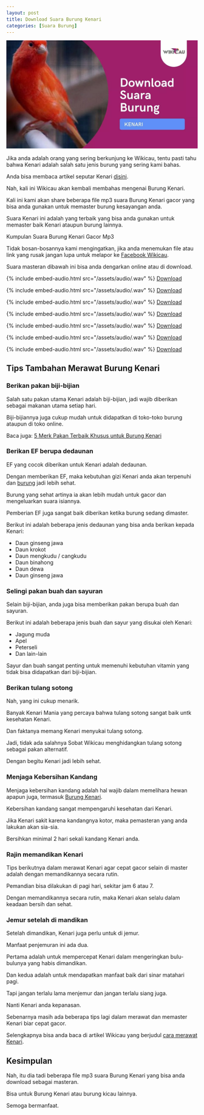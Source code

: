 ```yaml
---
layout: post
title: Download Suara Burung Kenari
categories: [Suara Burung]
---
```


![Download Suara Burung Kenari](/images/suara-burung-kenari.webp)

Jika anda adalah orang yang sering berkunjung ke Wikicau, tentu pasti tahu bahwa Kenari adalah salah satu jenis burung yang sering kami bahas.

Anda bisa membaca artikel seputar Kenari [disini](https://wikicau.com/?s=kenari).

Nah, kali ini Wikicau akan kembali membahas mengenai Burung Kenari.

Kali ini kami akan share beberapa file mp3 suara Burung Kenari gacor yang bisa anda gunakan untuk memaster burung kesayangan anda.

Suara Kenari ini adalah yang terbaik yang bisa anda gunakan untuk memaster baik Kenari ataupun burung lainnya.

Kumpulan Suara Burung Kenari Gacor Mp3

Tidak bosan-bosannya kami mengingatkan, jika anda menemukan file atau link yang rusak jangan lupa untuk melapor ke [Facebook Wikicau](https://www.facebook.com/wikicau).

Suara masteran dibawah ini bisa anda dengarkan online atau di download.

{% include embed-audio.html src="/assets/audio/<audio-source-name>.wav" %}
[Download](https://bit.ly/2J0jjWr)

{% include embed-audio.html src="/assets/audio/<audio-source-name>.wav" %}
[Download](https://bit.ly/2ZxFLge)

{% include embed-audio.html src="/assets/audio/<audio-source-name>.wav" %}
[Download](https://bit.ly/2L7zW56)

{% include embed-audio.html src="/assets/audio/<audio-source-name>.wav" %}
[Download](https://bit.ly/2IvSFpl)

{% include embed-audio.html src="/assets/audio/<audio-source-name>.wav" %}
[Download](https://bit.ly/2Zzn63N)

{% include embed-audio.html src="/assets/audio/<audio-source-name>.wav" %}
[Download](https://bit.ly/2L7niU2)

{% include embed-audio.html src="/assets/audio/<audio-source-name>.wav" %}
[Download](https://bit.ly/2KufUST)

## Tips Tambahan Merawat Burung Kenari

### Berikan pakan biji-bijian

Salah satu pakan utama Kenari adalah biji-bijian, jadi wajib diberikan sebagai makanan utama setiap hari.

Biji-bijiannya juga cukup mudah untuk didapatkan di toko-toko burung ataupun di toko online.

Baca juga: [5 Merk Pakan Terbaik Khusus untuk Burung Kenari](https://wikicau.com/merk-pakan-kenari/)

### Berikan EF berupa dedaunan

EF yang cocok diberikan untuk Kenari adalah dedaunan.

Dengan memberikan EF, maka kebutuhan gizi Kenari anda akan terpenuhi dan [burung](https://wikicau.com/kenari-macet-bunyi/) jadi lebih sehat.

Burung yang sehat artinya ia akan lebih mudah untuk gacor dan mengeluarkan suara isiannya.

Pemberian EF juga sangat baik diberikan ketika burung sedang dimaster.

Berikut ini adalah beberapa jenis dedaunan yang bisa anda berikan kepada Kenari:

- Daun ginseng jawa
- Daun krokot
- Daun mengkudu / cangkudu
- Daun binahong
- Daun dewa
- Daun ginseng jawa

### Selingi pakan buah dan sayuran

Selain biji-bijian, anda juga bisa memberikan pakan berupa buah dan sayuran.

Berikut ini adalah beberapa jenis buah dan sayur yang disukai oleh Kenari:

- Jagung muda
- Apel
- Peterseli
- Dan lain-lain

Sayur dan buah sangat penting untuk memenuhi kebutuhan vitamin yang tidak bisa didapatkan dari biji-bijian.

### Berikan tulang sotong

Nah, yang ini cukup menarik.

Banyak Kenari Mania yang percaya bahwa tulang sotong sangat baik untk kesehatan Kenari.

Dan faktanya memang Kenari menyukai tulang sotong.

Jadi, tidak ada salahnya Sobat Wikicau menghidangkan tulang sotong sebagai pakan alternatif.

Dengan begitu Kenari jadi lebih sehat.

### Menjaga Kebersihan Kandang

Menjaga kebersihan kandang adalah hal wajib dalam memelihara hewan apapun juga, termasuk [Burung Kenari](https://wikicau.com/harga-burung-kenari/).

Kebersihan kandang sangat mempengaruhi kesehatan dari Kenari.

Jika Kenari sakit karena kandangnya kotor, maka pemasteran yang anda lakukan akan sia-sia.

Bersihkan minimal 2 hari sekali kandang Kenari anda.

### Rajin memandikan Kenari

Tips berikutnya dalam merawat Kenari agar cepat gacor selain di master adalah dengan memandikannya secara rutin.

Pemandian bisa dilakukan di pagi hari, sekitar jam 6 atau 7.

Dengan memandikannya secara rutin, maka Kenari akan selalu dalam keadaan bersih dan sehat.

### Jemur setelah di mandikan

Setelah dimandikan, Kenari juga perlu untuk di jemur.

Manfaat penjemuran ini ada dua.

Pertama adalah untuk mempercepat Kenari dalam mengeringkan bulu-bulunya yang habis dimandikan.

Dan kedua adalah untuk mendapatkan manfaat baik dari sinar matahari pagi.

Tapi jangan terlalu lama menjemur dan jangan terlalu siang juga.

Nanti Kenari anda kepanasan.

Sebenarnya masih ada beberapa tips lagi dalam merawat dan memaster Kenari biar cepat gacor.

Selengkapnya bisa anda baca di artikel Wikicau yang berjudul [cara merawat Kenari](https://wikicau.com/cara-merawat-kenari/).

## Kesimpulan

Nah, itu dia tadi beberapa file mp3 suara Burung Kenari yang bisa anda download sebagai masteran.

Bisa untuk Burung Kenari atau burung kicau lainnya.

Semoga bermanfaat.
